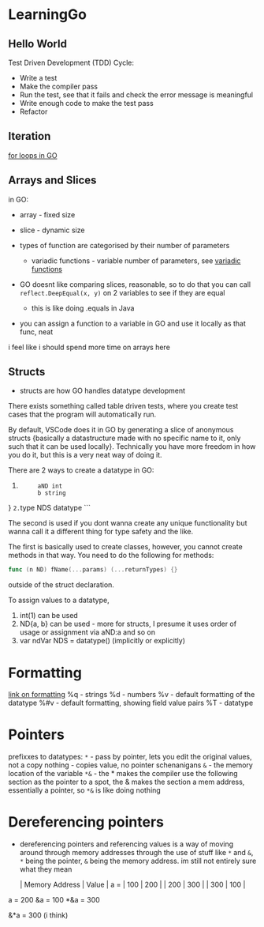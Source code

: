 # LearningGo

## Hello World
Test Driven Development (TDD) Cycle:
- Write a test
- Make the compiler pass
- Run the test, see that it fails and check the error message is meaningful
- Write enough code to make the test pass
- Refactor

## Iteration
[for loops in GO](https://gobyexample.com/for)

## Arrays and Slices
in GO:
- array - fixed size
- slice - dynamic size

- types of function are categorised by their number of parameters
    - variadic functions - variable number of parameters, see [variadic functions](https://gobyexample.com/variadic-functions)


- GO doesnt like comparing slices, reasonable, so to do that you can call `reflect.DeepEqual(x, y)` on 2 variables to see if they are equal
    - this is like doing .equals in Java


- you can assign a function to a variable in GO and use it locally as that func, neat

i feel like i should spend more time on arrays here

## Structs

- structs are how GO handles datatype development

There exists something called table driven tests, where you create test cases that the program will automatically run. 

By default, VSCode does it in GO by generating a slice of anonymous structs {basically a datastructure made with no specific name to it, only such that it can be used locally}. Technically you have more freedom in how you do it, but this is a very neat way of doing it. 

There are 2 ways to create a datatype in GO:
1. ```type ND struct {
        aND int
        b string
} ```
2. ```type NDS datatype ```

The second is used if you dont wanna create any unique functionality but wanna call it a different thing for type safety and the like. 

The first is basically used to create classes, however, you cannot create methods in that way. You need to do the following for methods:

```go
func (n ND) fName(...params) (...returnTypes) {}
```
outside of the struct declaration. 

To assign values to a datatype, 
1. int(1) can be used
2. ND{a, b} can be used - more for structs, I presume it uses order of usage or assignment via aND:a and so on
3. var ndVar NDS = datatype() (implicitly or explicitly)












# Formatting
[link on formatting](https://pkg.go.dev/fmt)
%q - strings
%d - numbers
%v - default formatting of the datatype
%#v - default formatting, showing field value pairs
%T - datatype



# Pointers
prefixxes to datatypes:
`*` - pass by pointer, lets you edit the original values, not a copy
nothing - copies value, no pointer schenanigans
`&` - the memory location of the variable
`*&` - the * makes the compiler use the following section as the pointer to a spot, the & makes the section a mem address, essentially a pointer, so `*&` is like doing nothing

# Dereferencing pointers
- dereferencing pointers and referencing values is a way of moving around through memory addresses through the use of  stuff like `*` and `&`, `*` being the pointer, `&` being the memory address. im still not entirely sure what they mean

    | Memory Address | Value |
a = | 100            | 200   |
    | 200            | 300   |
    | 300            | 100   |

a = 200
&a = 100
*&a = 300








&*a = 300 (i think)
<!-- \*&\*a =  -->
